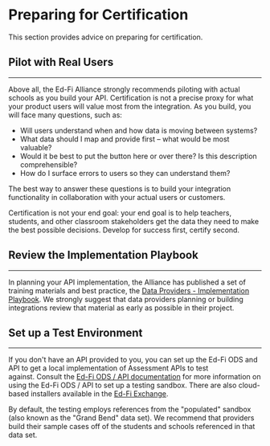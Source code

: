 # Preparing for Certification

This section provides advice on preparing for certification.

## Pilot with Real Users

---

Above all, the Ed-Fi Alliance strongly recommends piloting with actual schools
as you build your API. Certification is not a precise proxy for what your
product users will value most from the integration. As you build, you will face
many questions, such as:

- Will users understand when and how data is moving between systems?
- What data should I map and provide first – what would be most valuable?
- Would it be best to put the button here or over there? Is this description
  comprehensible?
- How do I surface errors to users so they can understand them?

The best way to answer these questions is to build your integration
functionality in collaboration with your actual users or customers.

Certification is not your end goal: your end goal is to help teachers, students,
and other classroom stakeholders get the data they need to make the best
possible decisions. Develop for success first, certify second.

## Review the Implementation Playbook

---

In planning your API implementation, the Alliance has published a set of
training materials and best practice,
the [Data Providers - Implementation Playbook](https://edfi.atlassian.net/wiki/spaces/TNG/pages/22905120/Technology+Providers+-+Implementation+Playbook).
We strongly suggest that data providers planning or building integrations review
that material as early as possible in their project.

## Set up a Test Environment

---

If you don't have an API provided to you, you can set up the Ed-Fi ODS and API
to get a local implementation of Assessment APIs to test against. Consult
the [Ed-Fi ODS / API documentation](https://edfi.atlassian.net/wiki/pages/viewpage.action?pageId=23035909) for
more information on using the Ed-Fi ODS / API to set up a testing sandbox. There
are also cloud-based installers available in the
[Ed-Fi Exchange](http://exchange.ed-fi.org).

By default, the testing employs references from the "populated" sandbox (also
known as the "Grand Bend" data set). We recommend that providers build their
sample cases off of the students and schools referenced in that data set.
